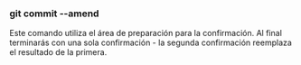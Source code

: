 ### git commit --amend
Este comando utiliza el área de preparación para la confirmación.
Al final terminarás con una sola confirmación - la segunda confirmación reemplaza el resultado de la primera.
